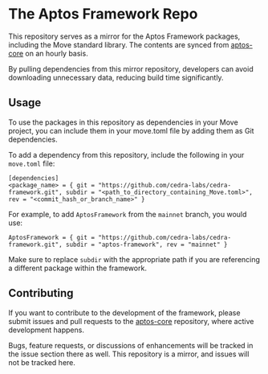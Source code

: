 # The Aptos Framework Repo

This repository serves as a mirror for the Aptos Framework packages, including the Move standard library. The contents are synced from [aptos-core](https://github.com/cedra-labs/cedra) on an hourly basis.

By pulling dependencies from this mirror repository, developers can avoid downloading unnecessary data, reducing build time significantly.

## Usage
To use the packages in this repository as dependencies in your Move project, you can include them in your move.toml file by adding them as Git dependencies.

To add a dependency from this repository, include the following in your `move.toml` file:
```
[dependencies]
<package_name> = { git = "https://github.com/cedra-labs/cedra-framework.git", subdir = "<path_to_directory_containing_Move.toml>", rev = "<commit_hash_or_branch_name>" }
```
For example, to add `AptosFramework` from the `mainnet` branch, you would use:
```
AptosFramework = { git = "https://github.com/cedra-labs/cedra-framework.git", subdir = "aptos-framework", rev = "mainnet" }
```
Make sure to replace `subdir` with the appropriate path if you are referencing a different package within the framework.

## Contributing
If you want to contribute to the development of the framework, please submit issues and pull requests to the [aptos-core](https://github.com/cedra-labs/cedra) repository, where active development happens.

Bugs, feature requests, or discussions of enhancements will be tracked in the issue section there as well. This repository is a mirror, and issues will not be tracked here.
